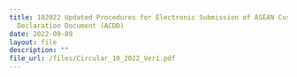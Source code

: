 ```yaml
---
title: 102022 Updated Procedures for Electronic Submission of ASEAN Customs
  Declaration Document (ACDD)
date: 2022-09-09
layout: file
description: ""
file_url: /files/Circular_10_2022_Ver1.pdf
---
```

